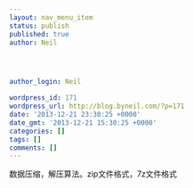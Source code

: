 ```yaml
---
layout: nav_menu_item
status: publish
published: true
author: Neil




author_login: Neil

wordpress_id: 171
wordpress_url: http://blog.byneil.com/?p=171
date: '2013-12-21 23:30:25 +0000'
date_gmt: '2013-12-21 15:30:25 +0000'
categories: []
tags: []
comments: []
---
```

<p>数据压缩，解压算法。zip文件格式，7z文件格式</p>
